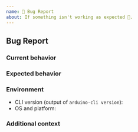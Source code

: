 ```yaml
---
name: 🐛 Bug Report
about: If something isn't working as expected 🤔.
---
```


## Bug Report

### Current behavior

<!-- Paste the full command you run -->

<!-- Add a clear and concise description of the behavior. -->

### Expected behavior

<!-- Add a clear and concise description of what you expected to happen. -->

### Environment

- CLI version (output of `arduino-cli version`):
- OS and platform:

### Additional context

<!-- (Optional) Add any other context about the problem here. -->
